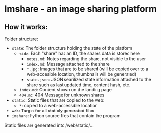 # Imshare - an image sharing platform

## How it works:

Folder structure:

 - `state`: The folder structure holding the state of the platform
   - `<id>`: Each "share" has an ID, the shares data is stored here
     - `notes.md`: Notes regarding the share, not visible to the user
     - `index.md`: Message attached to the share
     - `*.jpg`: Images that are to be shared (will be copied over to a web-accesible location, thumbnails will be generated)
     - `state.json`: JSON searilized state information attached to the share such as last updated time, content hash, etc.
   - `index.md`: Content shown on the landing page
   - `404.md`: 404 Message for unknown shares
 - `static`: Static files that are copied to the web:
    - `*`: copied to a web-accessible location
 - `web`: Target for all staticly generated files
 - `imshare`: Python source files that contain the program


Static files are generated into /web/static/...



